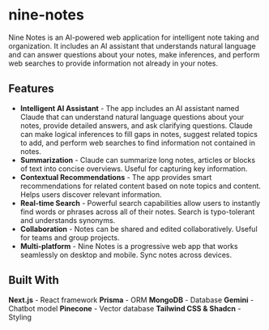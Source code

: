 # nine-notes

Nine Notes is an AI-powered web application for intelligent note taking and organization. It includes an AI assistant that understands natural language and can answer questions about your notes, make inferences, and perform web searches to provide information not already in your notes.

## Features
- **Intelligent AI Assistant** - The app includes an AI assistant named Claude that can understand natural language questions about your notes, provide detailed answers, and ask clarifying questions. Claude can make logical inferences to fill gaps in notes, suggest related topics to add, and perform web searches to find information not contained in notes.
- **Summarization** - Claude can summarize long notes, articles or blocks of text into concise overviews. Useful for capturing key information.
- **Contextual Recommendations** - The app provides smart recommendations for related content based on note topics and content. Helps users discover relevant information.
- **Real-time Search** - Powerful search capabilities allow users to instantly find words or phrases across all of their notes. Search is typo-tolerant and understands synonyms.
- **Collaboration** - Notes can be shared and edited collaboratively. Useful for teams and group projects.
- **Multi-platform** - Nine Notes is a progressive web app that works seamlessly on desktop and mobile. Sync notes across devices.

## Built With
**Next.js** - React framework
**Prisma** - ORM
**MongoDB** - Database
**Gemini** - Chatbot model
**Pinecone** - Vector database
**Tailwind CSS & Shadcn** - Styling
